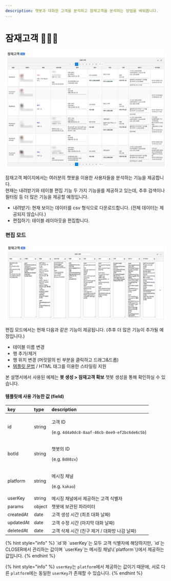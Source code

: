 ```yaml
---
description: 챗봇과 대화한 고객을 분석하고 잠재고객을 분석하는 방법을 배워봅니다.
---
```


# 잠재고객 👩🏻‍🔬

![&#xC7A0;&#xC7AC;&#xACE0;&#xAC1D; &#xD14C;&#xC774;&#xBE14; \(&#xBCA0;&#xD0C0;\)](../.gitbook/assets/audience-example.jpg)

잠재고객 페이지에서는 여러분의 챗봇을 이용한 사용자들을 분석하는 기능을 제공합니다.  
현재는 내려받기와 테이블 편집 기능 두 가지 기능을를 제공하고 있는데, 추후 검색이나 필터링 등 더 많은 기능을 제공할 예정입니다. 

* 내려받기: 현재 보이는 데이터를 csv 형식으로 다운로드합니다. \(전체 데이터는 제공되지 않습니다.\)
* 편집하기: 테이블 레이아웃을 편집합니다.

### 편집 모드 <a id="edit"></a>

![&#xC7A0;&#xC7AC;&#xACE0;&#xAC1D; &#xD14C;&#xC774;&#xBE14; &#xD3B8;&#xC9D1; &#xD654;&#xBA74; ](../.gitbook/assets/audience-editing.png)

편집 모드에서는 현재 다음과 같은 기능이 제공됩니다. \(추후 더 많은 기능이 추가될 예정입니다.\) 

* 테이블 이름 변경
* 행 추가/제거 
* 행 위치 변경 \(머릿말의 빈 부분을 클릭하고 드래그&드롭\)
* [템플릿 문법](chatbot/advanced/template-syntax.md) / HTML 태그를 이용한 스타일링 지원

본 설명서에서 사용된 예제는 **봇 생성 &gt; 잠재고객 확보** 챗봇 생성을 통해 확인하실 수 있습니다.

#### 템플릿에 사용 가능한 값 \(field\)

<table>
  <thead>
    <tr>
      <th style="text-align:left">key</th>
      <th style="text-align:left">type</th>
      <th style="text-align:left">description</th>
    </tr>
  </thead>
  <tbody>
    <tr>
      <td style="text-align:left">id</td>
      <td style="text-align:left">string</td>
      <td style="text-align:left">
        <p>&#xACE0;&#xAC1D; ID</p>
        <p>(e.g. <code>4d4a0dc8-8aaf-46cb-8ee9-ef2bc6de6c5b</code>)</p>
      </td>
    </tr>
    <tr>
      <td style="text-align:left">botId</td>
      <td style="text-align:left">string</td>
      <td style="text-align:left">
        <p>&#xCC57;&#xBD07;&#xC758; ID</p>
        <p>(e.g. <code>Bd80zx</code>)</p>
      </td>
    </tr>
    <tr>
      <td style="text-align:left">platform</td>
      <td style="text-align:left">string</td>
      <td style="text-align:left">
        <p>&#xBA54;&#xC2DC;&#xC9D5; &#xCC44;&#xB110;</p>
        <p>(e.g. <code>kakao</code>)</p>
      </td>
    </tr>
    <tr>
      <td style="text-align:left">userKey</td>
      <td style="text-align:left">string</td>
      <td style="text-align:left">&#xBA54;&#xC2DC;&#xC9D5; &#xCC44;&#xB110;&#xC5D0;&#xC11C; &#xC81C;&#xACF5;&#xD558;&#xB294;
        &#xACE0;&#xAC1D; &#xC2DD;&#xBCC4;&#xC790;</td>
    </tr>
    <tr>
      <td style="text-align:left">params</td>
      <td style="text-align:left">object</td>
      <td style="text-align:left">&#xCC57;&#xBD07;&#xC5D0; &#xBCF4;&#xAD00;&#xB41C; &#xD30C;&#xB77C;&#xBBF8;&#xD130;</td>
    </tr>
    <tr>
      <td style="text-align:left">createdAt</td>
      <td style="text-align:left">date</td>
      <td style="text-align:left">&#xACE0;&#xAC1D; &#xC0DD;&#xC131; &#xC2DC;&#xAC04; (&#xCD5C;&#xCD08; &#xB300;&#xD654;
        &#xB0A0;&#xC9DC;)</td>
    </tr>
    <tr>
      <td style="text-align:left">updatedAt</td>
      <td style="text-align:left">date</td>
      <td style="text-align:left">&#xACE0;&#xAC1D; &#xC218;&#xC815; &#xC2DC;&#xAC04; (&#xB9C8;&#xC9C0;&#xB9C9;
        &#xB300;&#xD654; &#xB0A0;&#xC9DC;)</td>
    </tr>
    <tr>
      <td style="text-align:left">deletedAt</td>
      <td style="text-align:left">date</td>
      <td style="text-align:left">&#xACE0;&#xAC1D; &#xC0AD;&#xC81C; &#xC2DC;&#xAC04; (&#xCE5C;&#xAD6C; &#xC81C;&#xAC70;
        / &#xB300;&#xD654;&#xBC29; &#xB098;&#xAC10; &#xB0A0;&#xC9DC;)</td>
    </tr>
  </tbody>
</table>{% hint style="info" %}
`id`와 `userKey`는 모두 고객 식별자에 해당하지만, `id`는 CLOSER에서 관리하는 값이며 `userKey`는 메시징 채널\(`platform`\)에서 제공하는 값입니다.
{% endhint %}

{% hint style="info" %}
`userKey`는 `platform`에서 제공하는 값이기 때문에, 서로 다른 `platform`에는 동일한 `userKey`가 존재할 수 있습니다.
{% endhint %}

